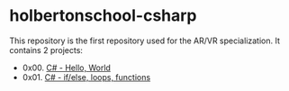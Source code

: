 # holbertonschool-csharp
This repository is the first repository used for the AR/VR specialization. It contains 2 projects:
- 0x00. [C# - Hello, World](./csharp-hello_world/)
- 0x01. [C# - if/else, loops, functions](./csharp-ifelse_loops_methods/)
